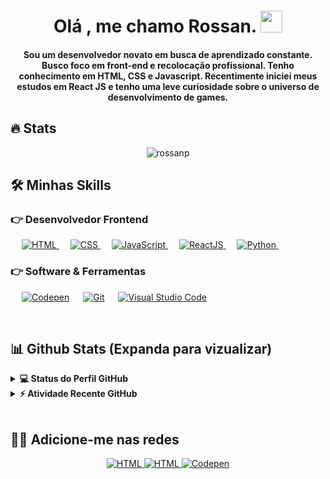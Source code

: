 <h1 align="center">Olá , me chamo Rossan. <img src="https://media.giphy.com/media/hvRJCLFzcasrR4ia7z/giphy.gif" width="35"></h1>

<h4 align="center">Sou um desenvolvedor novato em busca de aprendizado constante. Busco foco em front-end e recolocação profissional. Tenho conhecimento em HTML, CSS e Javascript. Recentimente iniciei meus estudos em React JS e tenho uma leve curiosidade sobre o universo de desenvolvimento de games.</h4>
<!-- <p align="center"> <img src="https://komarev.com/ghpvc/?username=rossanp&label=Visualizações%20do%20Perfil%20de%20Rossan%20&color=dc143c&style=plastic" alt="rossanp" /> </p> -->

## 🔥 Stats
<p align="center"><img align="center" src="https://github-readme-streak-stats.herokuapp.com/?user=rossanp&theme=algolia" alt="rossanp" /></p>

## 🛠️ Minhas Skills

### 👉 Desenvolvedor Frontend
<p align="left"> 
  &emsp; 
  <a href="https://developer.mozilla.org/pt-BR/docs/Web/HTML" target="_blank"> 
   <img alt="HTML" src="https://img.shields.io/badge/HTML5%20-%23E34F26.svg?logo=html5&logoColor=white">
  </a>   
  &emsp;
  <a href="https://www.w3schools.com/css/" target="_blank">
    <img alt="CSS" src="https://img.shields.io/badge/CSS%20-%231572B6.svg?logo=css3&logoColor=white">
  </a> 
  &emsp;
  <a href="https://developer.mozilla.org/en-US/docs/Web/JavaScript" target="_blank"> 
     <img alt="JavaScript" src="https://img.shields.io/badge/JavaScript%20-%23F7DF1E.svg?logo=javascript&logoColor=black">
   </a>
   &emsp;
  <a href="https://pt-br.reactjs.org/" target="_blank"> 
    <img alt="ReactJS" src="https://img.shields.io/badge/-ReactJs-61DAFB?logo=react&logoColor=black&style=flat&=white">
  </a> 
  &emsp;
  <a href="https://www.python.org/" target="_blank"> 
     <img alt="Python" src="https://img.shields.io/badge/Python-14354C?style=for-the-badge&logo=python&logoColor=white">
   </a>
&emsp; 
</p>

 ### 👉 Software & Ferramentas
 
<p>
  &emsp;
    <a href="https://codepen.io/"><img alt="Codepen" src="https://img.shields.io/badge/Codepen-000000.svg?logo=codepen&logoColor=white"></a>
  &emsp;
    <a href="https://git-scm.com/"><img alt="Git" src="https://img.shields.io/badge/Git%20-%23F05033.svg?logo=git&logoColor=white"></a>
&emsp;
    <a href="https://code.visualstudio.com/"><img alt="Visual Studio Code" src="https://img.shields.io/badge/Visual%20Studio%20Code-0078d7.svg?logo=visual-studio-code&logoColor=white"></a>
  &emsp;
</p>

<br/>

## 📊 Github Stats (Expanda para vizualizar) 

<details> 
  <summary><b>💻 Status do Perfil GitHub</b></summary>
  <br/>
  <p align="center">
    <a href="https://github.com/rossanp"><img align="center" src="https://github-readme-stats.vercel.app/api?username=rossanp&show_icons=true&locale=en&theme=algolia" alt="rossanp" height="192px"/></a>
	</p>
	<p  align="center">
	  <img src="https://github-readme-stats.vercel.app/api/top-langs?username=rossanp&show_icons=true&locale=en&layout=compact&theme=algolia" alt="rossanp" height="192px"/>
	</p>
  <br/>
  <b>Note:</b> As principais linguagens são apenas uma métrica das linguagens em que meu código público consiste e não reflete a experiência ou o nível de habilidade.
  </p>
</details>


<details>
  <summary><b>⚡ Atividade Recente GitHub</b></summary>
  <br/>
   <a href="https://github.com/rossanp"><img alt="Gráfico de Atividade - Rossan" src="https://activity-graph.herokuapp.com/graph?username=rossanp&custom_title=Rossan%20Pereira%20Grafico%20de%20Contribuicao&theme=react-dark" /></a>
  <br/>

</details>

<br/>

## 🙋‍♂️ Adicione-me nas redes
<p align="center">
	<a href="https://github.com/rossanp" alt="GitHub Rossan Pereira">
		<img alt="HTML" src="https://img.shields.io/badge/Github-100000?style=for-the-badge&logo=github&logoColor=white">
	</a>
	<a href="https://www.linkedin.com/in/rossan-pereira/" alt="LinkedIn Rossan Pereira">
		<img alt="HTML" src="https://img.shields.io/badge/Linkedin-0077B5?style=for-the-badge&logo=linkedin&logoColor=white">
	</a>
	<a href="https://codepen.io/rossanp" alt="Codepen Rossan Pereira">
		<img alt="Codepen" src="https://img.shields.io/badge/Codepen-000000.svg?style=for-the-badge&logo=codepen&logoColor=white">
	</a>
	
</p>
